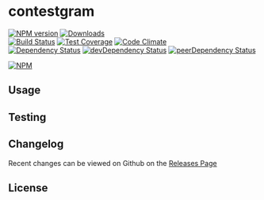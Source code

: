 # contestgram 
[![NPM version](https://badge.fury.io/js/contestgram.svg)](http://badge.fury.io/js/contestgram) [![Downloads](http://img.shields.io/npm/dm/contestgram.svg)](http://badge.fury.io/js/contestgram)   
[![Build Status](https://travis-ci.org//contestgram.svg?branch=master)](https://travis-ci.org//contestgram) [![Test Coverage](https://codeclimate.com/github//contestgram/badges/coverage.svg)](https://codeclimate.com/github//contestgram) [![Code Climate](https://codeclimate.com/github//contestgram/badges/gpa.svg)](https://codeclimate.com/github//contestgram)   
[![Dependency Status](https://david-dm.org//contestgram.svg)](https://david-dm.org//contestgram) [![devDependency Status](https://david-dm.org//contestgram/dev-status.svg)](https://david-dm.org//contestgram#info=devDependencies) [![peerDependency Status](https://david-dm.org//contestgram/peer-status.svg)](https://david-dm.org//contestgram#info=peerDependencies)    


> 

[![NPM](https://nodei.co/npm/contestgram.png?downloads=true&downloadRank=true&stars=true)](https://nodei.co/npm/contestgram)

## Usage


## Testing


## Changelog

Recent changes can be viewed on Github on the [Releases Page](https://github.com//contestgram/releases)

## License


